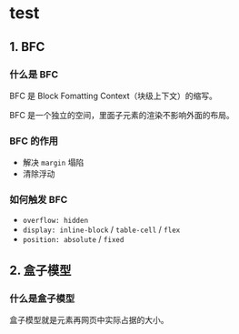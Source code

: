 # test

## 1. BFC

### 什么是 BFC

BFC 是 Block Fomatting Context（块级上下文）的缩写。

BFC 是一个独立的空间，里面子元素的渲染不影响外面的布局。

### BFC 的作用

- 解决 `margin` 塌陷
- 清除浮动

### 如何触发 BFC

- `overflow: hidden`
- `display: inline-block` / `table-cell` / `flex`
- `position: absolute` / `fixed`

## 2. 盒子模型

### 什么是盒子模型

盒子模型就是元素再网页中实际占据的大小。

